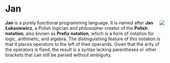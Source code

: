 # Jan

<img align="right" src="http://i.imgur.com/iWDVBBe.png">

**Jan** is a purely functional programming language. It is named after **Jan Łukasiewicz**, a Polish logician and philosopher creator of the **Polish notation**, also known as **Prefix notation**, which is a form of notation for logic, arithmetic, and algebra. The distinguishing feature of this notation is that it places operators to the left of their operands. Given that the arity of the operators is fixed, the result is a syntax lacking parentheses or other brackets that can still be parsed without ambiguity.
